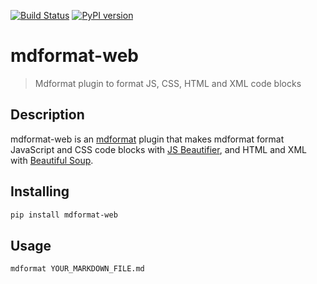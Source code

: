 [![Build Status](https://github.com/hukkinj1/mdformat-web/workflows/Tests/badge.svg?branch=master)](<https://github.com/hukkinj1/mdformat-web/actions?query=workflow%3ATests+branch%3Amaster+event%3Apush>)
[![PyPI version](<https://img.shields.io/pypi/v/mdformat-web>)](<https://pypi.org/project/mdformat-web>)

# mdformat-web
> Mdformat plugin to format JS, CSS, HTML and XML code blocks

## Description
mdformat-web is an [mdformat](https://github.com/executablebooks/mdformat) plugin
that makes mdformat format JavaScript and CSS code blocks with [JS Beautifier](https://github.com/beautify-web/js-beautify),
and HTML and XML with [Beautiful Soup](https://www.crummy.com/software/BeautifulSoup/).

## Installing
```bash
pip install mdformat-web
```

## Usage
```bash
mdformat YOUR_MARKDOWN_FILE.md
```
